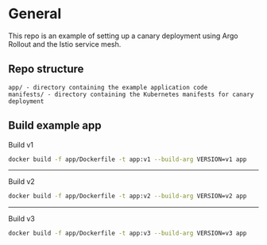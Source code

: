 # General

This repo is an example of setting up a canary deployment using Argo Rollout and the Istio service mesh.

## Repo structure

```
app/ - directory containing the example application code
manifests/ - directory containing the Kubernetes manifests for canary deployment
```

## Build example app

Build v1

```bash
docker build -f app/Dockerfile -t app:v1 --build-arg VERSION=v1 app
```

---

Build v2

```bash
docker build -f app/Dockerfile -t app:v2 --build-arg VERSION=v2 app
```

---

Build v3

```bash
docker build -f app/Dockerfile -t app:v3 --build-arg VERSION=v3 app
```
